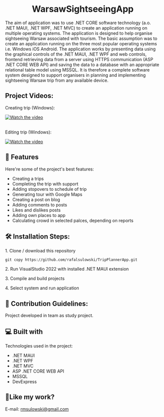 <h1 align="center" id="title">WarsawSightseeingApp</h1>

<p id="description">The aim of application was to use .NET CORE software technology (a.o. .NET MAUI, .NET WPF, .NET MVC) to create an application running on multiple operating systems. The application is designed to help organise sightseeing Warsaw associated with tourism. The basic assumption was to create an application running on the three most popular operating systems i.e. Windows iOS Android. The application works by presenting data using the graphical controls of the .NET MAUI, .NET WPF and web controls, frontend retrieving data from a server using HTTPS communication (ASP .NET CORE WEB API) and saving the data to a database with an appropriate relational table model using MSSQL. It is therefore a complete software system designed to support organisers in planning and implementing sightseeing Warsaw trip from any available device.</p>

<h2>Project Videos:</h2>

Creating trip (Windows):

[![Watch the video]()](https://github.com/rafalsulowski/WarsawSightseeingApp/assets/48453164/df306bfc-e64c-4e56-b6ca-acd79ef1bb36)


</br>Editing trip (Windows):

[![Watch the video]()](https://github.com/rafalsulowski/WarsawSightseeingApp/assets/48453164/00e91f5c-8302-421c-80e3-15e018e8836e)

<h2>🧐 Features</h2>

Here're some of the project's best features:

*   Creating a trips
*   Completing the trip with support
*   Adding stopovers to schedule of trip
*   Generating tour with Google Maps
*   Creating a post on blog
*   Adding comments to posts
*   Likes and dislikes posts
*   Adding own places to app
*   Calculating crowd in selected palces, depending on reports

<h2>🛠️ Installation Steps:</h2>

<p>1. Clone / download this repository</p>

```
git copy https://github.com/rafalsulowski/TripPlannerApp.git
```

<p>2. Run VisualStudio 2022 with installed .NET MAUI extension</p>

<p>3. Compile and build projects</p>

<p>4. Select system and run application</p>

<h2>🍰 Contribution Guidelines:</h2>
Project developed in team as study project.
  
<h2>💻 Built with</h2>

Technologies used in the project:

*   .NET MAUI
*   .NET WPF
*   .NET MVC
*   ASP .NET CORE WEB API
*   MSSQL
*   DevExpress

<h2>💖Like my work?</h2>

E-mail: rmsulowski@gmail.com
